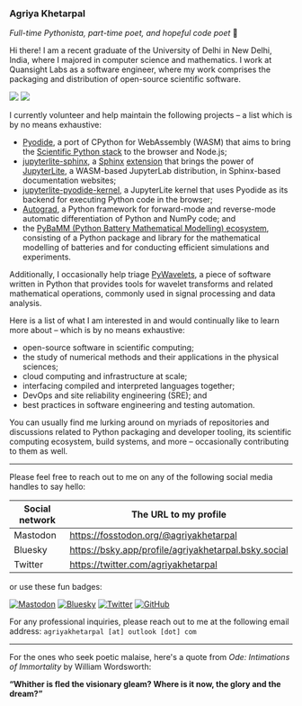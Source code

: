 ### Agriya Khetarpal

_Full-time Pythonista, part-time poet, and hopeful code poet_ 🐍

Hi there! I am a recent graduate of the University of Delhi in New Delhi, India, where I majored in computer science and mathematics. I work at Quansight Labs as a software engineer, where my work comprises the packaging and distribution of open-source scientific software.

![](https://komarev.com/ghpvc/?username=agriyakhetarpal&color=5465F5&abbreviated=true)
![](https://hit.yhype.me/github/profile?user_id=74401230)

I currently volunteer and help maintain the following projects – a list which is by no means exhaustive:

- [Pyodide](https://pyodide.org/), a port of CPython for WebAssembly (WASM) that aims to bring the [Scientific Python stack](https://scientific-python.org/) to the browser and Node.js;
- [jupyterlite-sphinx](https://jupyterlite-sphinx.readthedocs.io/en/stable/), a [Sphinx](https://www.sphinx-doc.org/) [extension](https://www.sphinx-doc.org/en/master/usage/extensions/index.html) that brings the power of [JupyterLite](https://jupyterlite.readthedocs.io/en/stable/), a WASM-based JupyterLab distribution, in Sphinx-based documentation websites;
- [jupyterlite-pyodide-kernel](https://jupyterlite-pyodide-kernel.readthedocs.io/en/stable/), a JupyterLite kernel that uses Pyodide as its backend for executing Python code in the browser;
- [Autograd](https://github.com/HIPS/autograd/), a Python framework for forward-mode and reverse-mode automatic differentiation of Python and NumPy code; and
- the [PyBaMM (Python Battery Mathematical Modelling) ecosystem](https://pybamm.org/), consisting of a Python package and library for the mathematical modelling of batteries and for conducting efficient simulations and experiments.

Additionally, I occasionally help triage [PyWavelets](https://github.com/PyWavelets/pywt/), a piece of software written in Python that provides tools for wavelet transforms and related mathematical operations, commonly used in signal processing and data analysis.

Here is a list of what I am interested in and would continually like to learn more about – which is by no means exhaustive:

- open-source software in scientific computing;
- the study of numerical methods and their applications in the physical sciences;
- cloud computing and infrastructure at scale;
- interfacing compiled and interpreted languages together;
- DevOps and site reliability engineering (SRE); and
- best practices in software engineering and testing automation.

You can usually find me lurking around on myriads of repositories and discussions related to Python packaging and developer tooling, its scientific computing ecosystem, build systems, and more – occasionally contributing to them as well.

<hr>

Please feel free to reach out to me on any of the following social media handles to say hello:

| Social network | The URL to my profile                                |
| -------------- | ---------------------------------------------------- |
| Mastodon       | https://fosstodon.org/@agriyakhetarpal               |
| Bluesky        | https://bsky.app/profile/agriyakhetarpal.bsky.social |
| Twitter        | https://twitter.com/agriyakhetarpal                  |

or use these fun badges:

[![Mastodon](https://img.shields.io/mastodon/follow/112913687774849952?domain=https%3A%2F%2Ffosstodon.org%2F&style=social)](https://fosstodon.org/@agriyakhetarpal)
[![Bluesky](https://img.shields.io/badge/agriyakhetarpal.bsky.social-blue?style=flat&logo=bluesky&logoColor=white&link=https%3A%2F%2Fbsky.app%2Fprofile%2Fagriyakhetarpal.bsky.social)](https://bsky.app/profile/agriyakhetarpal.bsky.social)
[![Twitter](https://img.shields.io/twitter/follow/agriyakhetarpal?style=social)](https://twitter.com/agriyakhetarpal)
[![GitHub](https://img.shields.io/github/followers/agriyakhetarpal?label=Follow%20@agriyakhetarpal&style=social)](https://github.com/agriyakhetarpal)

For any professional inquiries, please reach out to me at the following email address: ` agriyakhetarpal [at] outlook [dot] com `

<hr>

For the ones who seek poetic malaise, here's a quote from _Ode: Intimations of Immortality_ by William Wordsworth:

**“Whither is fled the visionary gleam? Where is it now, the glory and the dream?”**
